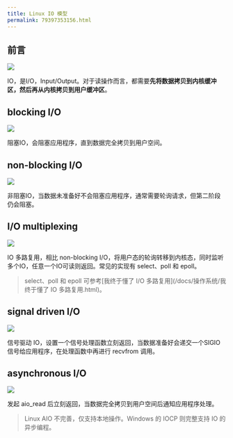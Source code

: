 ```yaml
---
title: Linux IO 模型
permalink: 79397353156.html
---
```


## 前言

![](http://image.caojiantao.site:38080/2ce4cd7fb7e4cd91bcdc5e21cc845ac2.png)

IO，是I/O，Input/Output。对于读操作而言，都需要**先将数据拷贝到内核缓冲区，然后再从内核拷贝到用户缓冲区**。

## blocking I/O

![](http://image.caojiantao.site:38080/c50328fb373aea36a044c74496b368a9.png)

阻塞IO，会阻塞应用程序，直到数据完全拷贝到用户空间。

## non-blocking I/O

![](http://image.caojiantao.site:38080/2b02fb1a730f207d837c11830c5c73ea.png)

非阻塞IO，当数据未准备好不会阻塞应用程序，通常需要轮询请求，但第二阶段仍会阻塞。

## I/O multiplexing

![](http://image.caojiantao.site:38080/5a94f34a59485caa03181e24d0b1b61c.png)

IO 多路复用，相比 non-blocking I/O，将用户态的轮询转移到内核态，同时监听多个IO，任意一个IO可读则返回。常见的实现有 select、poll 和 epoll。

> select、poll 和 epoll 可参考[我终于懂了 I/O 多路复用](/docs/操作系统/我终于懂了 IO 多路复用.html)。

## signal driven I/O

![](http://image.caojiantao.site:38080/ae64b311d80ff2a87d08b247e38bae0f.png)

信号驱动 IO，设置一个信号处理函数立刻返回，当数据准备好会递交一个SIGIO信号给应用程序，在处理函数中再进行 recvfrom 调用。

## asynchronous I/O

![](http://image.caojiantao.site:38080/bd17bfe9043c6008e1cb1d6d29302898.png)

发起 aio_read 后立刻返回，当数据完全拷贝到用户空间后通知应用程序处理。

> Linux AIO 不完善，仅支持本地操作。Windows 的 IOCP 则完整支持 IO 的异步编程。
